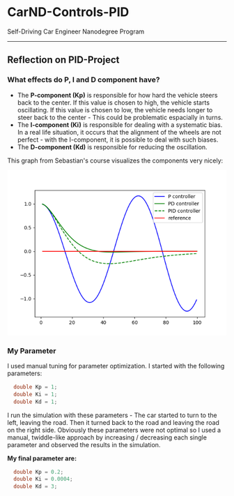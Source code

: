 # CarND-Controls-PID
Self-Driving Car Engineer Nanodegree Program

---

## Reflection on PID-Project

### What effects do P, I and D component have?

* The **P-component (Kp)** is responsible for how hard the vehicle steers back to the center. If this value is chosen to high, the vehicle starts oscillating. If this value is chosen to low, the vehicle needs longer to steer back to the center - This could be problematic espacially in turns.
* The **I-component (Ki)** is responsible for dealing with a systematic bias. In a real life situation, it occurs that the alignment of the wheels are not perfect - with the I-component, it is possible to deal with such biases.
* The **D-component (Kd)** is responsible for reducing the oscillation.

This graph from Sebastian's course visualizes the components very nicely:

<img src="PID.png" width="800">

### My Parameter

I used manual tuning for parameter optimization. I started with the following parameters:
``` c++
  double Kp = 1;
  double Ki = 1;
  double Kd = 1;
``` 

I run the simulation with these parameters - The car started to turn to the left, leaving the road. Then it turned back to the road and leaving the road on the right side. Obviously these parameters were not optimal so I used a manual, twiddle-like approach by increasing / decreasing each single parameter and observed the results in the simulation. 

**My final parameter are:**
``` c++
  double Kp = 0.2;
  double Ki = 0.0004;
  double Kd = 3;
``` 
